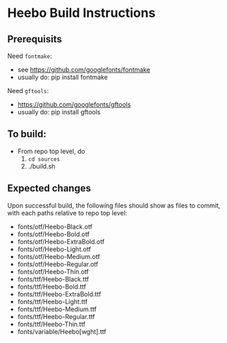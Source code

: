 # Heebo Build Instructions

## Prerequisits

Need `fontmake`:
- see https://github.com/googlefonts/fontmake
- usually do: pip install fontmake

Need `gftools`:
- https://github.com/googlefonts/gftools
- usually do: pip install gftools

## To build:
- From repo top level, do
    1. `cd sources`
    1. ./build.sh
    
## Expected changes

Upon successful build, the following files should show as files to commit, with each paths relative to repo top level:

- fonts/otf/Heebo-Black.otf
- fonts/otf/Heebo-Bold.otf
- fonts/otf/Heebo-ExtraBold.otf
- fonts/otf/Heebo-Light.otf
- fonts/otf/Heebo-Medium.otf
- fonts/otf/Heebo-Regular.otf
- fonts/otf/Heebo-Thin.otf
- fonts/ttf/Heebo-Black.ttf
- fonts/ttf/Heebo-Bold.ttf
- fonts/ttf/Heebo-ExtraBold.ttf
- fonts/ttf/Heebo-Light.ttf
- fonts/ttf/Heebo-Medium.ttf
- fonts/ttf/Heebo-Regular.ttf
- fonts/ttf/Heebo-Thin.ttf
- fonts/variable/Heebo[wght].ttf
